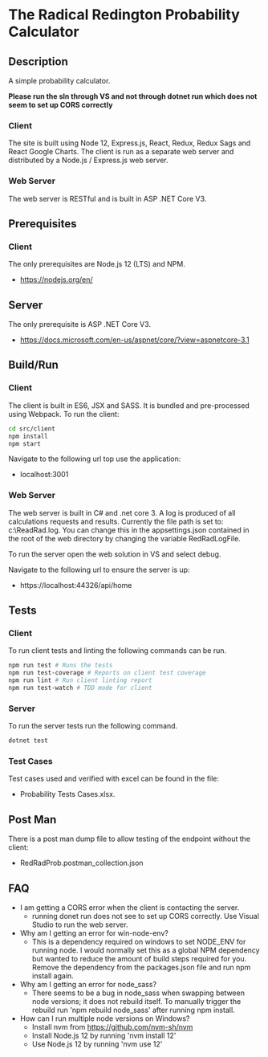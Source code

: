 # The Radical Redington Probability Calculator

## Description

A simple probability calculator.

**Please run the sln through VS and not through dotnet run which does not seem to set up CORS correctly**

### Client 

The site is built using Node 12, Express.js, React, Redux, Redux Sags and React Google Charts. The client is run as a separate web server and distributed by a Node.js / Express.js web server.

### Web Server 

The web server is RESTful and is built in ASP .NET Core V3.



## Prerequisites

### Client

The only prerequisites are Node.js 12 (LTS) and NPM.

- https://nodejs.org/en/

## Server

The only prerequisite is ASP .NET Core V3.

- https://docs.microsoft.com/en-us/aspnet/core/?view=aspnetcore-3.1



## Build/Run

### Client

The client is built in ES6, JSX and SASS. It is bundled and pre-processed using Webpack. To run the client:

```bash
cd src/client
npm install
npm start
```

Navigate to the following url top use the application:

- localhost:3001

### Web Server

The web server is built in C# and .net core 3. A log is produced of all calculations requests and results. Currently the file path is set to:  c:\\ReadRad.log. You can change this in the appsettings.json contained in the root of the web directory by changing the variable RedRadLogFile.

To run the server open the web solution in VS and select debug.

Navigate to the following url to ensure the server is up:

- https://localhost:44326/api/home



## Tests

### Client

To run client tests and linting the following commands can be run.

```bash
npm run test # Runs the tests
npm run test-coverage # Reports on client test coverage
npm run lint # Run client linting report
npm run test-watch # TDD mode for client
```

### Server

To run the server tests run the following command.

```bash
dotnet test
```



### Test Cases

Test cases used and verified with excel can be found in the file:

- Probability Tests Cases.xlsx.



## Post Man

There is a post man dump file to allow testing of the endpoint without the client:

- RedRadProb.postman_collection.json

  

## FAQ

- I am getting a CORS error when the client is contacting the server.
  - running donet run does not see to set up CORS correctly. Use Visual Studio to run the web server.
- Why am I getting an error for win-node-env?
  - This is a dependency required on windows to set NODE_ENV for running node. I would normally set this as a global NPM dependency but wanted to reduce the amount of build steps required for you. Remove the dependency from the packages.json file and run npm install again.
- Why am I getting an error for node_sass?
  - There seems to be a bug in node_sass when swapping between node versions; it does not rebuild itself. To manually trigger the rebuild run 'npm rebuild node_sass' after running npm install.
- How can I run multiple node versions on Windows?
  - Install nvm from https://github.com/nvm-sh/nvm
  - Install Node.js 12 by running 'nvm install 12'
  - Use Node.js 12 by running 'nvm use 12'